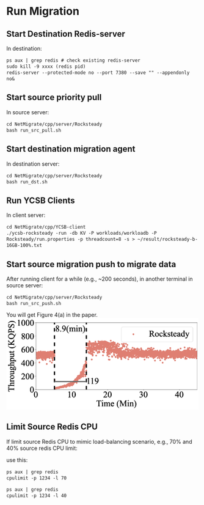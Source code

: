 # Run Migration  

## Start Destination Redis-server 
In destination:
```
ps aux | grep redis # check existing redis-server
sudo kill -9 xxxx (redis pid)
redis-server --protected-mode no --port 7380 --save "" --appendonly no&
```


## Start source priority pull 
In source server:
```
cd NetMigrate/cpp/server/Rocksteady
bash run_src_pull.sh
```

## Start destination migration agent
In destination server:
```
cd NetMigrate/cpp/server/Rocksteady
bash run_dst.sh
```


## Run YCSB Clients
In client server:
```
cd NetMigrate/cpp/YCSB-client
./ycsb-rocksteady -run -db KV -P workloads/workloadb -P Rocksteady/run.properties -p threadcount=8 -s > ~/result/rocksteady-b-16GB-100%.txt
```

## Start source migration push to migrate data

After running client for a while (e.g., ~200 seconds), in another terminal in source server:
```
cd NetMigrate/cpp/server/Rocksteady
bash run_src_push.sh
```

You will get Figure 4(a) in the paper.
![Rocksteady YCSB-B](./figures/rocksteady-b-100.png)

## Limit Source Redis CPU
If limit source Redis CPU to mimic load-balancing scenario, e.g., 70% and 40% source redis CPU limit:

use this:
```
ps aux | grep redis
cpulimit -p 1234 -l 70
```

```
ps aux | grep redis
cpulimit -p 1234 -l 40
```



